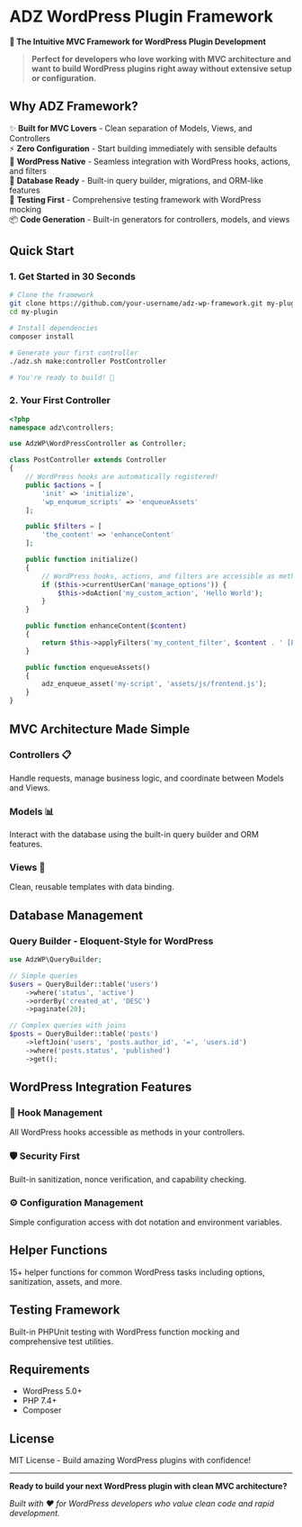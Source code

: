 # ADZ WordPress Plugin Framework

**🚀 The Intuitive MVC Framework for WordPress Plugin Development**

> **Perfect for developers who love working with MVC architecture and want to build WordPress plugins right away without extensive setup or configuration.**

## Why ADZ Framework?

✨ **Built for MVC Lovers** - Clean separation of Models, Views, and Controllers  
⚡ **Zero Configuration** - Start building immediately with sensible defaults  
🎯 **WordPress Native** - Seamless integration with WordPress hooks, actions, and filters  
🔧 **Database Ready** - Built-in query builder, migrations, and ORM-like features  
🧪 **Testing First** - Comprehensive testing framework with WordPress mocking  
📦 **Code Generation** - Built-in generators for controllers, models, and views  

## Quick Start

### 1. Get Started in 30 Seconds

```bash
# Clone the framework
git clone https://github.com/your-username/adz-wp-framework.git my-plugin
cd my-plugin

# Install dependencies
composer install

# Generate your first controller
./adz.sh make:controller PostController

# You're ready to build! 🎉
```

### 2. Your First Controller

```php
<?php
namespace adz\controllers;

use AdzWP\WordPressController as Controller;

class PostController extends Controller 
{
    // WordPress hooks are automatically registered!
    public $actions = [
        'init' => 'initialize',
        'wp_enqueue_scripts' => 'enqueueAssets'
    ];

    public $filters = [
        'the_content' => 'enhanceContent'
    ];

    public function initialize() 
    {
        // WordPress hooks, actions, and filters are accessible as methods
        if ($this->currentUserCan('manage_options')) {
            $this->doAction('my_custom_action', 'Hello World');
        }
    }

    public function enhanceContent($content) 
    {
        return $this->applyFilters('my_content_filter', $content . ' [Enhanced]');
    }

    public function enqueueAssets() 
    {
        adz_enqueue_asset('my-script', 'assets/js/frontend.js');
    }
}
```

## MVC Architecture Made Simple

### Controllers 📋
Handle requests, manage business logic, and coordinate between Models and Views.

### Models 📊
Interact with the database using the built-in query builder and ORM features.

### Views 🎨
Clean, reusable templates with data binding.

## Database Management

### Query Builder - Eloquent-Style for WordPress

```php
use AdzWP\QueryBuilder;

// Simple queries
$users = QueryBuilder::table('users')
    ->where('status', 'active')
    ->orderBy('created_at', 'DESC')
    ->paginate(20);

// Complex queries with joins
$posts = QueryBuilder::table('posts')
    ->leftJoin('users', 'posts.author_id', '=', 'users.id')
    ->where('posts.status', 'published')
    ->get();
```

## WordPress Integration Features

### 🔌 Hook Management
All WordPress hooks accessible as methods in your controllers.

### 🛡️ Security First
Built-in sanitization, nonce verification, and capability checking.

### ⚙️ Configuration Management
Simple configuration access with dot notation and environment variables.

## Helper Functions

15+ helper functions for common WordPress tasks including options, sanitization, assets, and more.

## Testing Framework

Built-in PHPUnit testing with WordPress function mocking and comprehensive test utilities.

## Requirements

- WordPress 5.0+
- PHP 7.4+
- Composer

## License

MIT License - Build amazing WordPress plugins with confidence!

---

**Ready to build your next WordPress plugin with clean MVC architecture?**

*Built with ❤️ for WordPress developers who value clean code and rapid development.*
